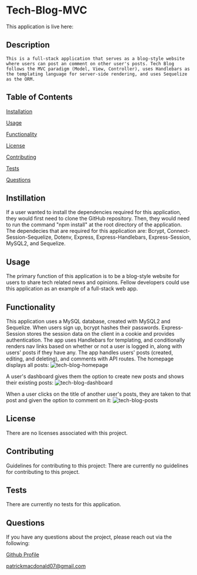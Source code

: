 # Tech-Blog-MVC
  
  This application is live here:

  ## Description
    This is a full-stack application that serves as a blog-style website where users can post an comment on other user's posts. Tech Blog follows the MVC paradigm (Model, View, Controller), uses Handlebars as the templating language for server-side rendering, and uses Sequelize as the ORM.
  ## Table of Contents
  [Installation](#installation)

  [Usage](#usage)

  [Functionality](#functionality)

  [License](#license)

  [Contributing](#contributing)

  [Tests](#tests)
  
  [Questions](#questions)

  ## Instillation
  If a user wanted to install the dependencies required for this application, they would first need to clone the GitHub repository. Then, they would need to run the command "npm install" at the root directory of the application. The dependecies that are required for this application are: Bcrypt, Connect-Session-Sequelize, Dotenv, Express, Express-Handlebars, Express-Session, MySQL2, and Sequelize.

  ## Usage
  The primary function of this application is to be a blog-style website for users to share tech related news and opinions. Fellow developers could use this application as an example of a full-stack web app.

  ## Functionality
  This application uses a MySQL database, created with MySQL2 and Sequelize. When users sign up, bcrypt hashes their passwords. Express-Session stores the session data on the client in a cookie and provides authentication. The app uses Handlebars for templating, and conditionally renders nav links based on whether or not a user is logged in, along with users' posts if they have any.
  The app handles users' posts (created, editing, and deleting), and comments with API routes.
  The homepage displays all posts:
  ![tech-blog-homepage](https://user-images.githubusercontent.com/108894754/209006128-3d05cf26-4cc6-49f5-bd16-71a37306d84e.png)

  A user's dashboard gives them the option to create new posts and shows their existing posts:
  ![tech-blog-dashboard](https://user-images.githubusercontent.com/108894754/209006265-2e3391bf-50c8-4fe8-9eef-6f766daa5541.png)

  When a user clicks on the title of another user's posts, they are taken to that post and given the option to comment on it:
  ![tech-blog-posts](https://user-images.githubusercontent.com/108894754/209006455-cdfc6613-23ca-46e0-883d-831bdde3c417.png)

  ## License
  There are no licenses associated with this project.

  ## Contributing
  Guidelines for contributing to this project:
  There are currently no guidelines for contributing to this project.

  ## Tests
  There are currently no tests for this application.

  ## Questions
  If you have any questions about the project, please reach out via the following:

  [Github Profile](https://github.com/pmacdonald07)

  patrickmacdonald07@gmail.com
